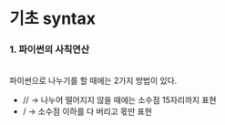# 기초 syntax

### 1. 파이썬의 사칙연산

<br>
파이썬으로 나누기를 할 때에는 2가지 방법이 있다.

<br>

- // → 나누어 떨어지지 않을 때에는 소수점 15자리까지 표현
- / → 소수점 이하를 다 버리고 몫만 표현

